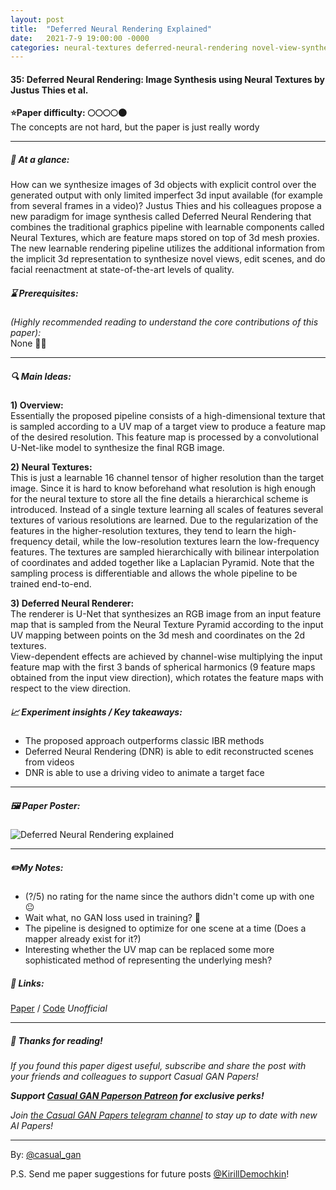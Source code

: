 ```yaml
---
layout: post
title:  "Deferred Neural Rendering Explained"
date:   2021-7-9 19:00:00 -0000
categories: neural-textures deferred-neural-rendering novel-view-synthesis facial-reenactment
---
```

  
#### 35: Deferred Neural Rendering: Image Synthesis using Neural Textures by Justus Thies et al.

**⭐️Paper difficulty: 🌕🌕🌕🌕🌑**  
The concepts are not hard, but the paper is just really wordy

***

##### 🎯 At a glance:

How can we synthesize images of 3d objects with explicit control over the generated output with only limited imperfect 3d input  available (for example from several frames in a video)? Justus Thies and his colleagues propose a new paradigm for image synthesis called Deferred Neural Rendering that combines the traditional graphics pipeline with learnable components called Neural Textures, which are feature maps stored on top of 3d mesh proxies. The new learnable rendering pipeline utilizes the additional information from the implicit 3d representation to synthesize novel views, edit scenes, and do facial reenactment at state-of-the-art levels of quality.

##### ⌛️ Prerequisites:

*(Highly recommended reading to understand the core contributions of this paper):*  
None 🤷‍♂️

***

##### 🔍 Main Ideas:
**1) Overview:**  
Essentially the proposed pipeline consists of a high-dimensional texture that is sampled according to a UV map of a target view to produce a feature map of the desired resolution. This feature map is processed by a convolutional U-Net-like model to synthesize the final RGB image.

**2) Neural Textures:**  
This is just a learnable 16 channel tensor of higher resolution than the target image. Since it is hard to know beforehand what resolution is high enough for the neural texture to store all the fine details a hierarchical scheme is introduced. Instead of a single texture learning all scales of features several textures of various resolutions are learned. Due to the regularization of the features in the higher-resolution textures, they tend to learn the high-frequency detail, while the low-resolution textures learn the low-frequency features. The textures are sampled hierarchically with bilinear interpolation of coordinates and added together like a Laplacian Pyramid. Note that the sampling process is differentiable and allows the whole pipeline to be trained end-to-end.

**3) Deferred Neural Renderer:**  
The renderer is  U-Net that synthesizes an RGB image from an input feature map that is sampled from the Neural Texture Pyramid according to the input UV mapping between points on the 3d mesh and coordinates on the 2d textures.  
View-dependent effects are achieved by channel-wise multiplying the input feature map with the first 3 bands of spherical harmonics (9 feature maps obtained from the input view direction), which rotates the feature maps with respect to the view direction.

##### 📈 Experiment insights / Key takeaways:
- The proposed approach outperforms classic IBR methods
- Deferred Neural Rendering (DNR) is able to edit reconstructed scenes from videos
- DNR is able to use a driving video to animate a target face

***

##### 🖼️ Paper Poster:

![Deferred Neural Rendering explained](/assets/images/DNR.png "DNR Paper Poster")

***

##### ✏️My Notes:
- (?/5) no rating for the name since the authors didn't come up with one 😐
- Wait what, no GAN loss used in training? 🤨
- The pipeline is designed to optimize for one scene at a time (Does a mapper already exist for it?)
- Interesting whether the UV map can be replaced some more sophisticated method of representing the underlying mesh?

##### 🔗 Links:
[Paper](https://arxiv.org/pdf/1904.12356.pdf) / [Code](https://github.com/SSRSGJYD/NeuralTexture) *Unofficial*

***

##### 👋 Thanks for reading!
*If you found this paper digest useful, subscribe and share the post with your friends and colleagues to support Casual GAN Papers!*  

**_Support [Casual GAN Paperson Patreon](https://www.patreon.com/casual_gan) for exclusive perks!_**

*Join [the Casual GAN Papers telegram channel](https://t.me/joinchat/KeutnzlvetRkZGZi) to stay up to date with new AI Papers!*

***

By: [@casual_gan](https://t.me/joinchat/KeutnzlvetRkZGZi)

P.S. Send me paper suggestions for future posts
[@KirillDemochkin](mailto:kdemochkin@gmail.com)!
